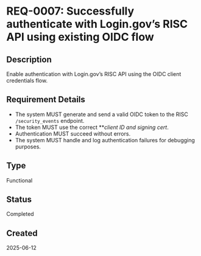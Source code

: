 # REQ-0007: Successfully authenticate with Login.gov’s RISC API using existing OIDC flow

## Description
Enable authentication with Login.gov’s RISC API using the OIDC client credentials flow.

## Requirement Details

- The system MUST generate and send a valid OIDC token to the RISC `/security_events` endpoint.
- The token MUST use the correct **_client ID and signing cert_.
- Authentication MUST succeed without errors.
- The system MUST handle and log authentication failures for debugging purposes.

## Type
Functional

## Status
Completed

## Created
2025-06-12
